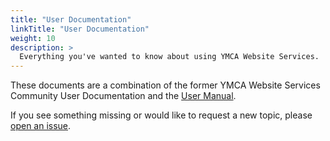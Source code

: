 ```yaml
---
title: "User Documentation"
linkTitle: "User Documentation"
weight: 10
description: >
  Everything you've wanted to know about using YMCA Website Services.
---
```


These documents are a combination of the former YMCA Website Services Community User Documentation and the [User Manual](https://drive.google.com/file/d/15aF_g7Q1ItOUNZUGR-6Tmlfz72m5ms2M/view?usp=sharing).

If you see something missing or would like to request a new topic, please [open an issue](https://github.com/YCloudYUSA/yusaopeny_docs/issues/new?title=Open%20Y%20Distribution%20Documentation).
